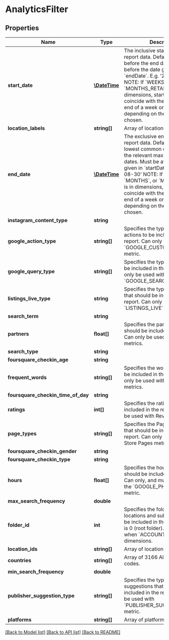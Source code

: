 # AnalyticsFilter

## Properties
Name | Type | Description | Notes
------------ | ------------- | ------------- | -------------
**start_date** | [**\DateTime**](Date.md) | The inclusive start date for the report data.  Defaults to 90 days before the end date. Must be before the date given in &#x60;endDate&#x60;. E.g. ‘2016-08-22’ NOTE: If &#x60;WEEKS&#x60;, &#x60;MONTHS&#x60;, or &#x60;MONTHS_RETAIL&#x60; is in dimensions, startDate must coincide with the beginning and end of a week or month, depending on the dimension chosen. | [optional] 
**location_labels** | **string[]** | Array of location labels | [optional] 
**end_date** | [**\DateTime**](Date.md) | The exclusive end date for the report data.  Defaults to the lowest common denominator of the relevant maximum reporting dates. Must be after the date given in &#x60;startDate&#x60;. E.g. ‘2016-08-30’ NOTE: If &#x60;WEEKS&#x60;, &#x60;MONTHS&#x60;, or &#x60;MONTHS_RETAIL&#x60; is in dimensions, endDate must coincide with the beginning and end of a week or month, depending on the dimension chosen. | [optional] 
**instagram_content_type** | **string** |  | [optional] 
**google_action_type** | **string[]** | Specifies the type of customer actions to be included in the report. Can only be used with the &#x60;GOOGLE_CUSTOMER_ACTIONS&#x60; metric. | [optional] 
**google_query_type** | **string[]** | Specifies the type of queries to be included in the report. Can only be used with the &#x60;GOOGLE_SEARCHES&#x60; metric. | [optional] 
**listings_live_type** | **string** | Specifies the type of listings live that should be included in the report. Can only be used with &#x60;LISTINGS_LIVE&#x60; metric. | [optional] 
**search_term** | **string** |  | [optional] 
**partners** | **float[]** | Specifies the partners that should be included in the report. Can only be used with Reviews metrics. | [optional] 
**search_type** | **string** |  | [optional] 
**foursquare_checkin_age** | **string** |  | [optional] 
**frequent_words** | **string[]** | Specifies the words that should be included in the report. Can only be used with Reviews metrics. | [optional] 
**foursquare_checkin_time_of_day** | **string** |  | [optional] 
**ratings** | **int[]** | Specifies the ratings to be included in the report. Can only be used with Reviews metrics. | [optional] 
**page_types** | **string[]** | Specifies the Pages page types that should be included in the report. Can only be used with Store Pages metrics | [optional] 
**foursquare_checkin_gender** | **string** |  | [optional] 
**foursquare_checkin_type** | **string** |  | [optional] 
**hours** | **float[]** | Specifies the hour(s) of day that should be included in the report. Can only, and must be used with the &#x60;GOOGLE_PHONE_CALLS&#x60; metric. | [optional] 
**max_search_frequency** | **double** |  | [optional] 
**folder_id** | **int** | Specifies the folder whose locations and subfolders should be included in the results. Default is 0 (root folder). Cannot be used when &#x60;ACCOUNT_ID&#x60; is in dimensions. | [optional] 
**location_ids** | **string[]** | Array of locationIds | [optional] 
**countries** | **string[]** | Array of 3166 Alpha-2 country codes. | [optional] 
**min_search_frequency** | **double** |  | [optional] 
**publisher_suggestion_type** | **string[]** | Specifies the types of publisher suggestions that should be included in the report. Can only be used with &#x60;PUBLISHER_SUGGESTIONS&#x60; metric. | [optional] 
**platforms** | **string[]** | Array of platform IDs. | [optional] 

[[Back to Model list]](../README.md#documentation-for-models) [[Back to API list]](../README.md#documentation-for-api-endpoints) [[Back to README]](../README.md)


